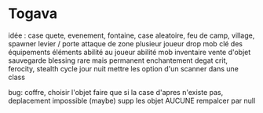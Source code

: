 # Togava

idée :
case quete, evenement, fontaine, case aleatoire, feu de camp, village, spawner
levier / porte
attaque de zone
plusieur joueur
drop mob 
clé 
des équipements 
éléments 
abilité au joueur
abilité mob 
inventaire 
vente d'objet
sauvegarde 
blessing rare mais permanent
enchantement
degat crit, ferocity, stealth
cycle jour nuit
mettre les option d'un scanner dans une class

bug: 
coffre, choisir l'objet
faire que si la case d'apres n'existe pas, deplacement impossible
(maybe) supp les objet AUCUNE rempalcer par null